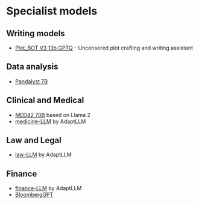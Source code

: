 # Specialist models

## Writing models
* [Plot_BOT V3 13b GPTQ](https://huggingface.co/FPHam/Plot_BOT_V3_13b_GPTQ) - Uncensored plot crafting and writing assistant

## Data analysis
* [Pandalyst 7B](https://huggingface.co/pipizhao/Pandalyst-7B-V1.2)

## Clinical and Medical

* [MED42 70B](https://huggingface.co/m42-health/med42-70b) based on Llama 2
* [medicine-LLM](https://huggingface.co/AdaptLLM/medicine-LLM) by AdaptLLM

## Law and Legal

* [law-LLM](https://huggingface.co/AdaptLLM/law-LLM) by AdaptLLM

## Finance

* [finance-LLM](https://huggingface.co/AdaptLLM/finance-LLM) by AdaptLLM
* [BloombergGPT](https://huggingface.co/papers/2303.17564)
